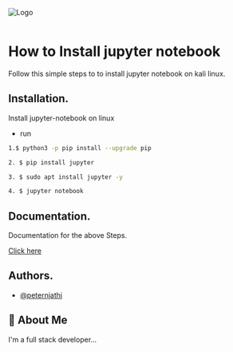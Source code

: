 
![Logo](https://chrome22.s3.us-west-2.amazonaws.com/nokyy.png)

```
```
#  How to Install jupyter notebook 
Follow this simple steps to to install jupyter notebook on kali linux.


## Installation.

Install jupyter-notebook on linux
- run 
```bash
1.$ python3 -p pip install --upgrade pip
```
```bash
2. $ pip install jupyter
```

```bash
3. $ sudo apt install jupyter -y
 ```


```bash
4. $ jupyter notebook
 ```
## Documentation.

 Documentation for the above Steps.

[Click here](https://jupyter.org/install)


## Authors.

- [@peternjathi](https://www.github.com/peternjathi)


## 🚀 About Me
I'm a full stack developer...
